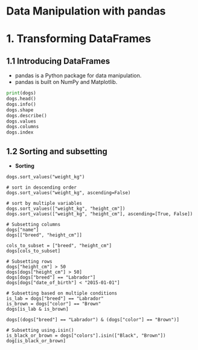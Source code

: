 Data Manipulation with pandas
=============================

# 1. Transforming DataFrames

## 1.1 Introducing DataFrames

* pandas is a Python package for data manipulation.
* pandas is built on NumPy and Matplotlib.

```python
print(dogs)
dogs.head()
dogs.info()
dogs.shape
dogs.describe()
dogs.values
dogs.columns
dogs.index
```

## 1.2 Sorting and subsetting

* **Sorting**

```
dogs.sort_values("weight_kg")

# sort in descending order
dogs.sort_values("weight_kg", ascending=False)

# sort by multiple variables
dogs.sort_values(["weight_kg", "height_cm"])
dogs.sort_values(["weight_kg", "height_cm"], ascending=[True, False])

# Subsetting columns
dogs["name"]
dogs[["breed", "height_cm"]]

cols_to_subset = ["breed", "height_cm"]
dogs[cols_to_subset]

# Subsetting rows
dogs["height_cm"] > 50
dogs[dogs["height_cm"] > 50]
dogs[dogs["breed"] == "Labrador"]
dogs[dogs["date_of_birth"] < "2015-01-01"]

# Subsetting based on multiple conditions
is_lab = dogs["breed"] == "Labrador"
is_brown = dogs["color"] == "Brown"
dogs[is_lab & is_brown]

dogs[(dogs["breed"] == "Labrador") & (dogs["color"] == "Brown")]

# Subsetting using.isin()
is_black_or_brown = dogs["colors"].isin(["Black", "Brown"])
dog[is_black_or_brown]
```





























